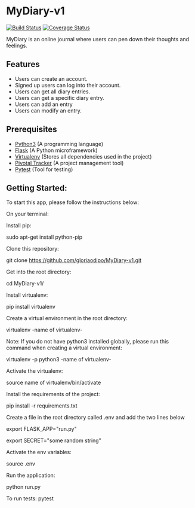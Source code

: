 # MyDiary-v1
[![Build Status](https://travis-ci.org/gloriaodipo/MyDiary-v1.svg?branch=develop)](https://travis-ci.org/gloriaodipo/MyDiary-v1) [![Coverage Status](https://coveralls.io/repos/github/gloriaodipo/MyDiary-v1/badge.svg?branch=develop)](https://coveralls.io/github/gloriaodipo/MyDiary-v1?branch=develop)

MyDiary is an online journal where users can pen down their thoughts and feelings.

## Features
- Users can create an account.
- Signed up users can log into their account.
- Users can get all diary entries.
- Users can get a specific diary entry.
- Users can add an entry
- Users can modify an entry.

## Prerequisites
- [Python3](https://www.python.org/) (A programming language)
- [Flask](http://flask.pocoo.org/) (A Python microframework)
- [Virtualenv](https://virtualenv.pypa.io/en/stable/) (Stores all dependencies used in the project)
- [Pivotal Tracker](www.pivotaltracker.com) (A project management tool)
- [Pytest](https://docs.pytest.org/en/latest/) (Tool for testing)

## Getting Started:

To start this app, please follow the instructions below:

On your terminal:

Install pip:

sudo apt-get install python-pip

Clone this repository:

git clone https://github.com/gloriaodipo/MyDiary-v1.git

Get into the root directory:

cd MyDiary-v1/

Install virtualenv:

pip install virtualenv

Create a virtual environment in the root directory:

virtualenv -name of virtualenv-
  
 Note: If you do not have python3 installed globally, please run this command when creating a virtual environment:
 
 virtualenv -p python3 -name of virtualenv-

Activate the virtualenv:

source name of virtualenv/bin/activate

Install the requirements of the project:

pip install -r requirements.txt

Create a file in the root directory called .env and add the two lines below

  export FLASK_APP="run.py"

  export SECRET="some random string"

Activate the env variables:

source .env

Run the application:

python run.py

To run tests:
pytest
